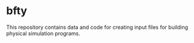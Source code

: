 # bfty
This repository contains data and code for creating input files for building physical simulation programs.
